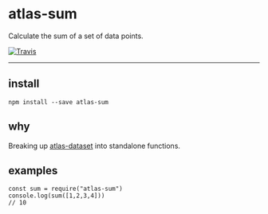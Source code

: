 # atlas-sum

Calculate the sum of a set of data points.

[![Travis](https://img.shields.io/travis/atlassubbed/atlas-sum.svg)](https://travis-ci.org/atlassubbed/atlas-sum)

---

## install

```
npm install --save atlas-sum
```

## why

Breaking up [atlas-dataset](https://github.com/atlassubbed/atlas-dataset#readme) into standalone functions.

## examples

```
const sum = require("atlas-sum")
console.log(sum([1,2,3,4]))
// 10
```
